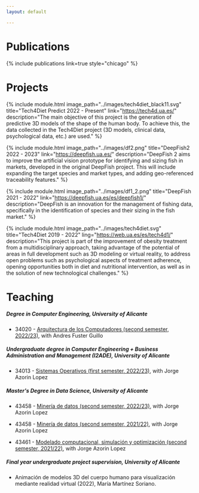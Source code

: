 ```yaml
---
layout: default

---
```


# Publications

{% include publications link=true style="chicago" %}

# Projects

{% include module.html image_path="../images/tech4diet_black11.svg" title="Tech4Diet Predict 2022 - Present" link="https://tech4d.ua.es/" description="The main objective of this project is the generation of predictive 3D models of the shape of the human body. To achieve this, the data collected in the Tech4Diet project (3D models, clinical data, psychological data, etc.) are used." %}

{% include module.html image_path="../images/df2.png" title="DeepFish2 2022 - 2023" link="https://deepfish.ua.es/" description="DeepFish 2 aims to improve the artificial vision prototype for identifying and sizing fish in markets, developed in the original DeepFish project. This will include expanding the target species and market types, and adding geo-referenced traceability features." %}

{% include module.html image_path="../images/df1_2.png" title="DeepFish 2021 - 2022" link="https://deepfish.ua.es/es/deepfish1/" description="DeepFish is an innovation for the management of fishing data, specifically in the identification of species and their sizing in the fish market." %}

{% include module.html image_path="../images/tech4diet.svg" title="Tech4Diet 2019 - 2022" ling="https://web.ua.es/es/tech4d1/" description="This project is part of the improvement of obesity treatment from a multidisciplinary approach, taking advantage of the potential of areas in full development such as 3D modeling or virtual reality, to address open problems such as psychological aspects of treatment adherence, opening opportunities both in diet and nutritional intervention, as well as in the solution of new technological challenges." %}

# Teaching

##### Degree in Computer Engineering, University of Alicante
- 34020 - [Arquitectura de los Computadores (second semester, 2022/23)](https://cvnet.cpd.ua.es/Guia-Docente/GuiaDocente/Index?wcodest=C203&wcodasi=34020&wlengua=es&scaca=2022-23#), with Andres Fuster Guillo

##### Undergraduate degree in Computer Engineering + Business Administration and Management (I2ADE), University of Alicante

- 34013 - [Sistemas Operativos (first semester, 2022/23)](https://cvnet.cpd.ua.es/Guia-Docente/GuiaDocente/Index?wlengua=es&wcodasi=34013&scaca=2022-23#), with Jorge Azorin Lopez

##### Master's Degree in Data Science, University of Alicante

- 43458 - [Minería de datos (second semester, 2022/23)](https://cvnet.cpd.ua.es/Guia-Docente/GuiaDocente/Index?wcodest=D109&wcodasi=43458&wlengua=es&scaca=2022-23), with Jorge Azorin Lopez

- 43458 - [Minería de datos (second semester, 2021/22)](https://cvnet.cpd.ua.es/Guia-Docente/GuiaDocente/Index?wcodest=D109&wcodasi=43458&wlengua=es&scaca=2021-22), with Jorge Azorin Lopez

- 43461 - [Modelado computacional, simulación y optimización (second semester, 2021/22)](https://cvnet.cpd.ua.es/Guia-Docente/GuiaDocente/Index?wcodest=D109&wcodasi=43461&wlengua=es&scaca=2022-23), with Jorge Azorin Lopez

##### Final year undergraduate project supervision, University of Alicante

-  Animación de modelos 3D del cuerpo humano para visualización mediante realidad virtual (2022), María Martínez Soriano.